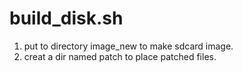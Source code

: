 # build_disk.sh
1. put to directory image_new to make sdcard image.
2. creat a dir named patch to place patched files.
